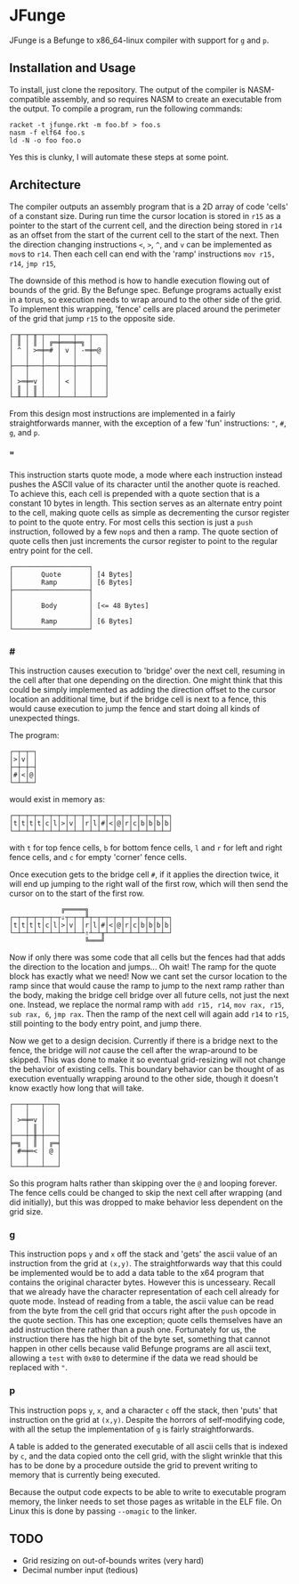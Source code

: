 # JFunge

JFunge is a Befunge to x86_64-linux compiler with support for `g` and `p`.

## Installation and Usage

To install, just clone the repository.
The output of the compiler is NASM-compatible assembly, and so requires NASM to create an executable from the output.
To compile a program, run the following commands:
```
racket -t jfunge.rkt -m foo.bf > foo.s
nasm -f elf64 foo.s
ld -N -o foo foo.o
```
Yes this is clunky, I will automate these steps at some point.

## Architecture

The compiler outputs an assembly program that is a 2D array of code 'cells' of a constant size.
During run time the cursor location is stored in `r15` as a pointer to the start of the current cell,
and the direction being stored in `r14` as an offset from the start of the current cell to the start of the next.
Then the direction changing instructions `<`, `>`, `^`, and `v` can be implemented as `mov`s to `r14`.
Then each cell can end with the 'ramp' instructions `mov r15, r14`, `jmp r15`,

The downside of this method is how to handle execution flowing out of bounds of the grid.
By the Befunge spec. Befunge programs actually exist in a torus, so execution needs to wrap around to the other side of the grid.
To implement this wrapping, 'fence' cells are placed around the perimeter of the grid that jump `r15` to the opposite side.

```
┌─╥─┬─╥─┬───┬───┬───┬───┐
│ ║ │ ║ │ ╔═╪═══╪═╗ │   │
│ ^ │ >═╪═# │ v │ -═╪═@ │
│   │   │   │   │   │   │
├───┼───┼───┼───┼───┼───┤
│   │   │   │   │   │   │
│ >═╪═v │   │ < │   │   │
│ ║ │ ║ │   │   │   │   │
└─╨─┴─╨─┴───┴───┴───┴───┘
```

From this design most instructions are implemented in a fairly straightforwards manner,
with the exception of a few 'fun' instructions: `"`, `#`, `g`, and `p`.

### \"

This instruction starts quote mode, a mode where each instruction instead pushes the ASCII value of its character until the another quote is reached.
To achieve this, each cell is prepended with a quote section that is a constant 10 bytes in length.
This section serves as an alternate entry point to the cell, making quote cells as simple as decrementing the cursor register to point to the quote entry.
For most cells this section is just a `push` instruction, followed by a few `nop`s and then a ramp.
The quote section of quote cells then just increments the cursor register to point to the regular entry point for the cell.

```
┌───────────────────┐
│       Quote       │ [4 Bytes]
│       Ramp        │ [6 Bytes]
├───────────────────┤
│                   │
│       Body        │ [<= 48 Bytes]
│                   │
│       Ramp        │ [6 Bytes]
└───────────────────┘
```

### \#

This instruction causes execution to 'bridge' over the next cell, resuming in the cell after that one depending on the direction.
One might think that this could be simply implemented as adding the direction offset to the cursor location an additional time,
but if the bridge cell is next to a fence, this would cause execution to jump the fence and start doing all kinds of unexpected things.

The program:
```
┌─┬─┬─┐
│>│v│ │
├─┼─┼─┤
│#│<│@│
└─┴─┴─┘
```
would exist in memory as:
```
┌─┬─┬─┬─┬─┬─┬─┬─┬─┬─┬─┬─┬─┬─┬─┬─┬─┬─┬─┬─┐
│t│t│t│t│c│l│>│v│ │r│l│#│<│@│r│c│b│b│b│b│
└─┴─┴─┴─┴─┴─┴─┴─┴─┴─┴─┴─┴─┴─┴─┴─┴─┴─┴─┴─┘
```
with `t` for top fence cells, `b` for bottom fence cells, `l` and `r` for left and right fence cells, and `c` for empty 'corner' fence cells.

Once execution gets to the bridge cell `#`, if it applies the direction twice, it will end up jumping to the right wall of the first row,
which will then send the cursor on to the start of the first row.
```
             ╔═════╗
┌─┬─┬─┬─┬─┬─┬⇓┬─┬─┬╨┬─┬─┬─┬─┬─┬─┬─┬─┬─┬─┐
│t│t│t│t│c│l│>│v│ │r│l│#│<│@│r│c│b│b│b│b│
└─┴─┴─┴─┴─┴─┴─┴─┴─┴⇑┴─┴╥┴─┴─┴─┴─┴─┴─┴─┴─┘
                   ╚═══╝
```

Now if only there was some code that all cells but the fences had that adds the direction to the location and jumps...
Oh wait! The ramp for the quote block has exactly what we need!
Now we cant set the cursor location to the ramp since that would cause the ramp to jump to the next ramp rather than the body, making the bridge cell
bridge over all future cells, not just the next one.
Instead, we replace the normal ramp with `add r15, r14`, `mov rax, r15`, `sub rax, 6`, `jmp rax`.
Then the ramp of the next cell will again add `r14` to `r15`, still pointing to the body entry point, and jump there.

Now we get to a design decision.
Currently if there is a bridge next to the fence, the bridge will *not* cause the cell after the wrap-around to be skipped.
This was done to make it so eventual grid-resizing will not change the behavior of existing cells.
This boundary behavior can be thought of as execution eventually wrapping around to the other side, though it doesn't know
exactly how long that will take.

```
┌───┬───┬───┐
│   │   │   │
│ >═╪═v │   │
│   │ ║ │   │
├───┼─╫─┼───┤
╞═╗ │ ║ │ ╔═╡
│ #═╪═< │ @ │
│   │   │   │
└───┴───┴───┘
```

So this program halts rather than skipping over the `@` and looping forever.
The fence cells could be changed to skip the next cell after wrapping (and did initially),
but this was dropped to make behavior less dependent on the grid size.

### g

This instruction pops `y` and `x` off the stack and 'gets' the ascii value of an instruction from the grid at `(x,y)`.
The straightforwards way that this could be implemented would be to add a data table to the x64 program that contains the original character bytes.
However this is uncesseary.
Recall that we already have the character representation of each cell already for quote mode.
Instead of reading from a table, the ascii value can be read from the byte from the cell grid that occurs right after the `push` opcode in the quote section.
This has one exception; quote cells themselves have an add instruction there rather than a push one.
Fortunately for us, the instruction there has the high bit of the byte set, something that cannot happen in other cells because valid Befunge programs
are all ascii text, allowing a `test` with `0x80` to determine if the data we read should be replaced with `"`.

### p

This instruction pops `y`, `x`, and a character `c` off the stack, then 'puts' that instruction on the grid at `(x,y)`.
Despite the horrors of self-modifying code, with all the setup the implementation of `g` is fairly straightforwards.

A table is added to the generated executable of all ascii cells that is indexed by `c`, and the data copied onto the cell grid, with the slight
wrinkle that this has to be done by a procedure outside the grid to prevent writing to memory that is currently being executed.

Because the output code expects to be able to write to executable program memory, the linker needs to set those pages as writable in the ELF file.
On Linux this is done by passing `--omagic` to the linker.

## TODO
* Grid resizing on out-of-bounds writes (very hard)
* Decimal number input (tedious)
